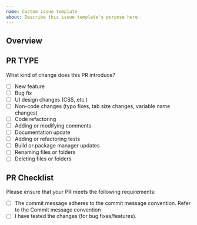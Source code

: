```yaml
---
name: Custom issue template
about: Describe this issue template's purpose here.
---
```


## Overview
<!-- Briefly describe the changes and the related issue. Explain what was modified and why. -->

<!-- Resolves: #(Issue Number) -->

## PR TYPE
What kind of change does this PR introduce?

- [ ] New feature
- [ ] Bug fix
- [ ] UI design changes (CSS, etc.)
- [ ] Non-code changes (typo fixes, tab size changes, variable name changes)
- [ ] Code refactoring
- [ ] Adding or modifying comments
- [ ] Documentation update
- [ ] Adding or refactoring tests
- [ ] Build or package manager updates
- [ ] Renaming files or folders
- [ ] Deleting files or folders

## PR Checklist
Please ensure that your PR meets the following requirements:

- [ ] The commit message adheres to the commit message convention. Refer to the Commit message convention
- [ ] I have tested the changes (for bug fixes/features).
